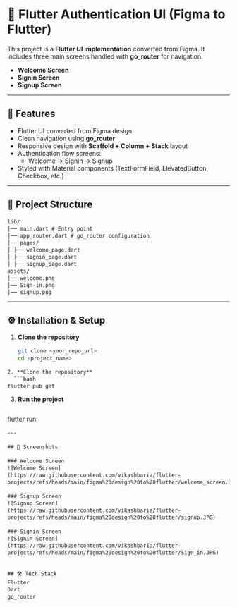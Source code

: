 # 📱 Flutter Authentication UI (Figma to Flutter)

This project is a **Flutter UI implementation** converted from Figma. It includes three main screens handled with **go_router** for navigation:

- **Welcome Screen**
- **Signin Screen**
- **Signup Screen**

---

## 🚀 Features

- Flutter UI converted from Figma design  
- Clean navigation using **go_router**  
- Responsive design with **Scaffold + Column + Stack** layout  
- Authentication flow screens:  
  - Welcome → Signin → Signup  
- Styled with Material components (TextFormField, ElevatedButton, Checkbox, etc.)

---

## 📂 Project Structure
```
lib/
│── main.dart # Entry point
│── app_router.dart # go_router configuration
│── pages/
│ ├── welcome_page.dart
│ ├── signin_page.dart
│ ├── signup_page.dart
assets/
│── welcome.png
│── Sign-in.png
│── signup.png
```
---

## ⚙️ Installation & Setup

1. **Clone the repository**
   ```bash
   git clone <your_repo_url>
   cd <project_name>
 ```
2. **Clone the repository**
   ```bash
flutter pub get
   ```
3. **Run the project**
   ```bash
flutter run

   ```
---

## 📸 Screenshots	

### Welcome Screen
![Welcome Screen](https://raw.githubusercontent.com/vikashbaria/flutter-projects/refs/heads/main/figma%20design%20to%20flutter/welcome_screen.JPG)

### Signup Screen
![Signup Screen](https://raw.githubusercontent.com/vikashbaria/flutter-projects/refs/heads/main/figma%20design%20to%20flutter/signup.JPG)

### Signin Screen
![Signin Screen](https://raw.githubusercontent.com/vikashbaria/flutter-projects/refs/heads/main/figma%20design%20to%20flutter/Sign_in.JPG)

   
## 🛠️ Tech Stack
Flutter
Dart
go_router